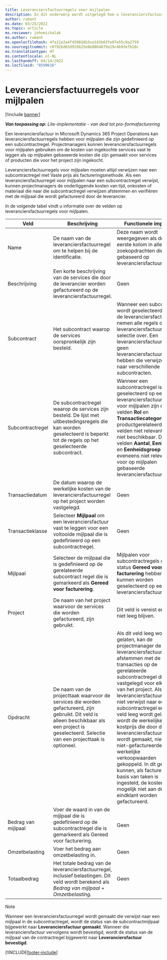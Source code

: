 ```yaml
---
title: Leveranciersfactuurregels voor mijlpalen
description: In dit onderwerp wordt uitgelegd hoe u leveranciersfactuurregels maakt voor mijlpalen in een subcontract.
author: rumant
ms.date: 03/25/2022
ms.topic: article
ms.reviewer: johnmichalak
ms.author: rumant
ms.openlocfilehash: 4fa11e2a4f459016b3ce141b03fe97e55c9a2759
ms.sourcegitcommit: c0792bd65d92db25e0e8864879a19c4b93efb10c
ms.translationtype: HT
ms.contentlocale: nl-NL
ms.lasthandoff: 04/14/2022
ms.locfileid: "8590616"
---
```

# <a name="vendor-invoice-lines-for-milestones"></a>Leveranciersfactuurregels voor mijlpalen

[!include [banner](../../includes/dataverse-preview.md)]

_**Van toepassing op:** Lite-implementatie - van deal tot pro-formafacturering_

Een leveranciersfactuur in Microsoft Dynamics 365 Project Operations kan leveranciersfactuurregels hebben voor mijlpalen die zijn gedefinieerd op een subcontractregel. Projectmanagers kunnen leveranciersfactuurregels voor mijlpalen gebruiken om de kosten van ingekochte services vast te leggen als op mijlpalen gebaseerde kosten die zijn gemaakt voor services of producten die voor het project zijn ingekocht.

Leveranciersfactuurregels voor mijlpalen moeten altijd verwijzen naar een subcontractregel met Vaste prijs als factureringsmethode. Als een leveranciersfactuurregel voor mijlpalen naar een subcontractregel verwijst, kunnen projectmanagers de onderliggende kosten van tijd, onkosten of materiaal die naar die subcontractregel verwijzen afstemmen en verifiëren met de mijlpaal die wordt gefactureerd door de leverancier.

In de volgende tabel vindt u informatie over de velden op leveranciersfactuurregels voor mijlpalen.

| Veld | Beschrijving | Functionele impact |
| --- | --- | --- |
| Name | De naam van de leveranciersfactuurregel om te helpen bij de identificatie. | Deze naam wordt weergegeven als de eerste kolom in alle zoekopdrachten die zijn gebaseerd op leveranciersfactuurregels. |
| Beschrijving | Een korte beschrijving van de services die door de leverancier worden gefactureerd op de leveranciersfactuurregel. | Geen |
| Subcontract | Het subcontract waarop de services oorspronkelijk zijn besteld. | Wanneer een subcontract wordt geselecteerd voor de leveranciersfactuur, nemen alle regels op de leveranciersfactuur die selectie over. Een leveranciersfactuur mag geen leveranciersfactuurregels hebben die verwijzen naar verschillende subcontracten. |
| Subcontractregel | De subcontractregel waarop de services zijn besteld. De lijst met uitbestedingsregels die kan worden geselecteerd is beperkt tot de regels op het geselecteerde subcontract. | Wanneer een subcontractregel is geselecteerd op een leveranciersfactuurregel voor mijlpalen zijn de velden **Rol** en **Transactiecategorie** en productgerelateerde velden niet relevant en niet beschikbaar. De velden **Aantal**, **Eenheid** en **Eenheidsgroep** zijn eveneens niet relevant voor op mijlpalen gebaseerde leveranciersfactuurregels. |
| Transactiedatum | De datum waarop de werkelijke kosten van de leveranciersfactuurregel op het project worden vastgelegd. | Geen |
| Transactieklasse | Selecteer **Mijlpaal** om een leveranciersfactuur vast te leggen voor een voltooide mijlpaal die is gedefinieerd op een subcontractregel. | Geen |
| Mijlpaal | Selecteer de mijlpaal die is gedefinieerd op de gerelateerde subcontract regel die is gemarkeerd als **Gereed voor facturering**. | Mijlpalen voor subcontractregels die de status **Gereed voor facturering** hebben, kunnen worden geselecteerd op een leveranciersfactuurregel. |
| Project | De naam van het project waarvoor de services die worden gefactureerd, zijn gebruikt. | Dit veld is vereist en kan niet leeg blijven. |
| Opdracht | De naam van de projecttaak waarvoor de services die worden gefactureerd, zijn gebruikt. Dit veld is alleen beschikbaar als een project is geselecteerd. Selectie van een projecttaak is optioneel. | Als dit veld leeg wordt gelaten, kan de projectmanager de leveranciersfactuurregel afstemmen met de klasse transacties op de gerelateerde subcontractregel die is vastgelegd voor elke taak van het project. Als de leveranciersfactuurregel niet verwijst naar een subcontractregel en dit veld leeg wordt gelaten, wordt de werkelijke kostprijs die door de leveranciersfactuurregel wordt gemaakt, niet aan niet-gefactureerde werkelijke verkoopwaarden gekoppeld. In dit geval kunnen, als facturering op basis van taken is ingesteld, de kosten mogelijk niet aan de eindklant worden gefactureerd. |
| Bedrag van mijlpaal | Voer de waard in van de mijlpaal die is gedefinieerd op de subcontractregel die is gemarkeerd als Gereed voor facturering. | Geen |
| Omzetbelasting | Voer het bedrag aan omzetbelasting in. | Geen |
| Totaalbedrag | Het totale bedrag van de leveranciersfactuurregel, inclusief belastingen. Dit veld wordt berekend als *Bedrag van mijlpaal* + *Omzetbelasting*. | Geen |

> [!NOTE]
> Wanneer een leveranciersfactuurregel wordt gemaakt die verwijst naar een mijlpaal in de subcontractregel, wordt de status van de subcontractmijlpaal bijgewerkt naar **Leveranciersfactuur gemaakt**. Wanneer die leveranciersfactuur vervolgens wordt bevestigd, wordt de status van de mijlpaal van de contractregel bijgewerkt naar **Leveranciersfactuur bevestigd**.

[!INCLUDE[footer-include](../../includes/footer-banner.md)]
